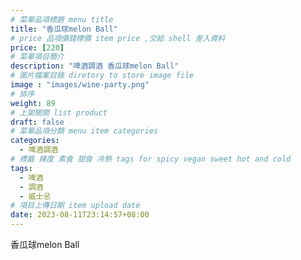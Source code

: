 ```yaml
---
# 菜單品項標題 menu title 
title: "香瓜球melon Ball"
# price 品項價錢標價 item price ,交給 shell 差入資料
price: [220] 
# 菜單項目簡介 
description: "啤酒調酒 香瓜球melon Ball"
# 圖片檔案目錄 diretory to store image file
image : "images/wine-party.png"
# 排序
weight: 89 
# 上架開關 list product 
draft: false
# 菜單品項分類 menu item categories 
categories:
  - 啤酒調酒 
# 標籤 辣度 素食 甜食 冷熱 tags for spicy vegan sweet hot and cold 
tags:
  - 啤酒
  - 調酒 
  - 威士忌
# 項目上傳日期 item upload date 
date: 2023-08-11T23:14:57+08:00
---
```


 香瓜球melon Ball
